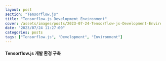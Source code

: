 ```yaml
---
layout: post
section: "Tensorflow.js"
title: "Tensorflow.js Development Environment"
cover: /assets/images/posts/2023-07-24-Tensorflow-js-Development-Environment.png
date: "2023/07/24 11:27:00"
categories: posts
tags: ["Tensorflow.js", "Development", "Environment"]
---
```


#### Tensorflow.js 개발 환경 구축


